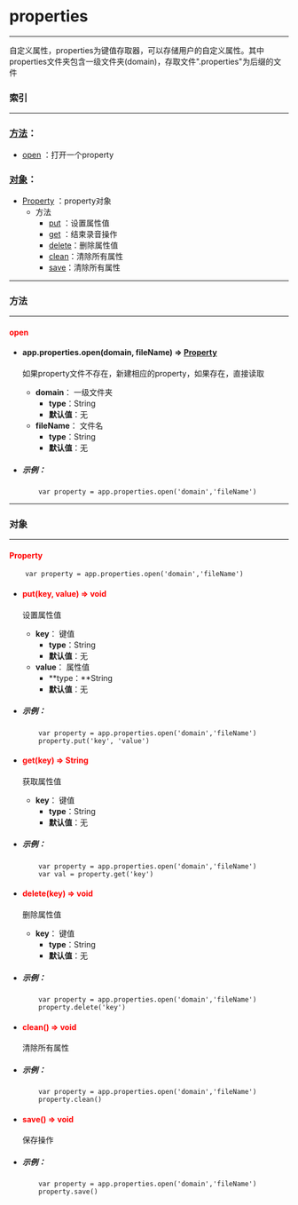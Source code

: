 # properties
***
自定义属性，properties为键值存取器，可以存储用户的自定义属性。其中properties文件夹包含一级文件夹(domain)，存取文件".properties"为后缀的文件


###	索引
***
###	[方法](#方法)：

*	[open](#open) ：打开一个property

###	[对象](#对象)：

*	[Property](#Property) ：property对象
	-	方法
		-	[put](#put) ：设置属性值
		-	[get](#get) ：结束录音操作
		-	[delete](#delete)：删除属性值
		-	[clean](#clean)：清除所有属性
		-	[save](#save)：清除所有属性

***
###	<div id="方法">方法</div>
***

#### <div id="open" style="color:red">open</div>
-	####	app.properties.open(domain, fileName)   ⇒ [Property](#Property)
	如果property文件不存在，新建相应的property，如果存在，直接读取
	-	**domain**： 一级文件夹
		-	**type**：String
		-	**默认值**：无
	-	**fileName**： 文件名
		-	**type**：String
		-	**默认值**：无

-	#####	示例：

			var property = app.properties.open('domain','fileName')


***
###	<div id="对象">对象</div>
***

####	<div id="Property" style="color:red">Property</div>

		var property = app.properties.open('domain','fileName')
	
-	#### <div id="put" style="color:red">put(key, value)   ⇒ void </div>   
	设置属性值
	-	**key**： 键值
		-	**type**：String
		-	**默认值**：无
	-	**value**： 属性值
		-	**type：**String
		-	**默认值**：无

-	#####	示例：

			var property = app.properties.open('domain','fileName')
			property.put('key', 'value')

-	#### <div id="get" style="color:red">get(key)   ⇒ String </div>   
	获取属性值
	-	**key**： 键值
		-	**type**：String
		-	**默认值**：无

-	#####	示例：

			var property = app.properties.open('domain','fileName')
			var val = property.get('key')

-	#### <div id="delete" style="color:red">delete(key)   ⇒ void </div>   
	删除属性值
	-	**key**： 键值
		-	**type**：String
		-	**默认值**：无

-	#####	示例：

			var property = app.properties.open('domain','fileName')
			property.delete('key')

-	#### <div id="clean" style="color:red">clean()   ⇒ void </div>   
	清除所有属性

-	#####	示例：

			var property = app.properties.open('domain','fileName')
			property.clean()

-	#### <div id="save" style="color:red">save()   ⇒ void </div>   
	保存操作

-	#####	示例：

			var property = app.properties.open('domain','fileName')
			property.save()